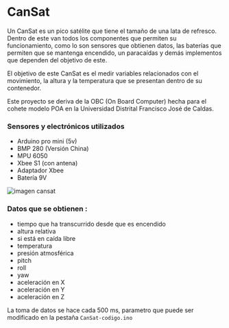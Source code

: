 # CanSat
Un CanSat es un pico satélite que tiene el tamaño de una lata de refresco.
 Dentro de este van todos los componentes que permiten su funcionamiento,
 como lo son sensores que obtienen datos, las baterías que permiten que se mantenga
 encendido, un paracaídas y demás implementos que dependen del objetivo de este.

 El objetivo de este CanSat es el medir variables relacionados con el movimiento,
 la altura y la temperatura que se presentan dentro de su contenedor.

 Este proyecto se deriva de la OBC (On Board Computer) hecha para el cohete modelo POA en la Universidad Distrital Francisco José de Caldas.

### Sensores y electrónicos utilizados
* Arduino pro mini (5v)
* BMP 280 (Versión China)
* MPU 6050
* Xbee S1 (con antena)
* Adaptador Xbee
* Batería 9V

![imagen cansat](/Imagenes/cansat_pcb.jpg)

### Datos que se obtienen :
 * tiempo que ha transcurrido desde que es encendido
 * altura relativa
 * si está en caída libre
 * temperatura
 * presión atmosférica
 * pitch
 * roll
 * yaw
 * aceleración en X
 * aceleración en Y
 * aceleración en Z

 La toma de datos se hace cada 500 ms, parametro que puede ser modificado en
 la pestaña `CanSat-codigo.ino`
